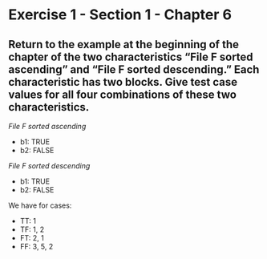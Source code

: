 # Exercise 1 - Section 1 - Chapter 6

## Return to the example at the beginning of the chapter of the two characteristics “File F sorted ascending” and “File F sorted descending.” Each characteristic has two blocks. Give test case values for all four combinations of these two characteristics.

*File F sorted ascending*
- b1: TRUE
- b2: FALSE  

*File F sorted descending*
- b1: TRUE
- b2: FALSE  

We have for cases:
- TT: 1  
- TF: 1, 2  
- FT: 2, 1
- FF: 3, 5, 2